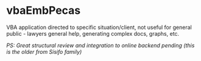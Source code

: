 # vbaEmbPecas
VBA application directed to specific situation/client, not useful for general public - lawyers general help, generating complex docs, graphs, etc.

_PS: Great structural review and integration to online backend pending (this is the older from Sísifo family)_
